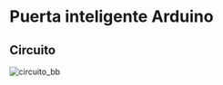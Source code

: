 # Puerta inteligente Arduino

## Circuito

![circuito_bb](https://github.com/exdevutem/clarillo-ios-credentials/assets/16374322/955a53f5-7106-44a3-8f0c-907870358386)